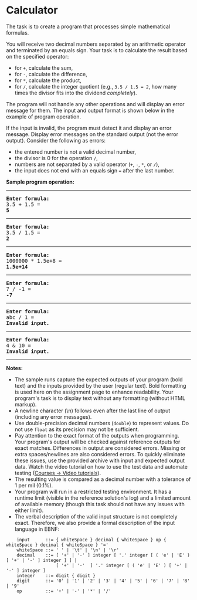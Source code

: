 <h1>Calculator</h1>

<td class="lrtbCell" colspan="3" align="left"><p>The task is to create a program that processes simple mathematical formulas.</p>
<p>You will receive two decimal numbers separated by an arithmetic operator and terminated by an equals sign. Your task is to calculate the result based on the specified operator:</p>
<ul>
<li>for <code>+</code>, calculate the sum,</li>
<li>for <code>-</code>, calculate the difference,</li>
<li>for <code>*</code>, calculate the product,</li>
<li>for <code>/</code>, calculate the integer quotient (e.g., <code>3.5 / 1.5 = 2</code>, how many times the divisor fits into the dividend <em>completely</em>).</li>
</ul>
<p>The program will not handle any other operations and will display an error message for them. The input and output format is shown below in the example of program operation.</p>
<p>If the input is invalid, the program must detect it and display an error message. Display error messages on the standard output (not the error output). Consider the following as errors:</p>
<ul>
<li>the entered number is not a valid decimal number,</li>
<li>the divisor is 0 for the operation <code>/</code>,</li>
<li>numbers are not separated by a valid operator (<code>+</code>, <code>-</code>, <code>*</code>, or <code>/</code>),</li>
<li>the input does not end with an equals sign <code>=</code> after the last number.</li>
</ul>
<p><strong>Sample program operation:</strong></p>
<hr />
<pre>
<b>Enter formula:</b>
3.5 + 1.5 =
<b>5</b>
</pre>
<hr />
<pre>
<b>Enter formula:</b>
3.5 / 1.5 =
<b>2</b>
</pre>
<hr />
<pre>
<b>Enter formula:</b>
1000000 * 1.5e+8 =
<b>1.5e+14</b>
</pre>
<hr />
<pre>
<b>Enter formula:</b>
7 / -1 =
<b>-7</b>
</pre>
<hr />
<pre>
<b>Enter formula:</b>
abc / 1 =
<b>Invalid input.</b>
</pre>
<hr />
<pre>
<b>Enter formula:</b>
4 &amp; 10 =
<b>Invalid input.</b>
</pre>
<hr />
<p><strong>Notes:</strong></p>
<ul>
<li>The sample runs capture the expected outputs of your program (bold text) and the inputs provided by the user (regular text). Bold formatting is used here on the assignment page to enhance readability. Your program's task is to display text without any formatting (without HTML markup).</li>
<li>A newline character (\n) follows even after the last line of output (including any error messages).</li>
<li>Use double-precision decimal numbers (<code>double</code>) to represent values. Do not use <code>float</code> as its precision may not be sufficient.</li>
<li>Pay attention to the exact format of the outputs when programming. Your program's output will be checked against reference outputs for exact matches. Differences in output are considered errors. Missing or extra spaces/newlines are also considered errors. To quickly eliminate these issues, use the provided archive with input and expected output data. Watch the video tutorial on how to use the test data and automate testing (<a href="https://courses.fit.cvut.cz/BI-PA1/video.html">Courses -&gt; Video tutorials</a>).</li>
<li>The resulting value is compared as a decimal number with a tolerance of 1 per mil (0.1%).</li>
<li>Your program will run in a restricted testing environment. It has a runtime limit (visible in the reference solution's log) and a limited amount of available memory (though this task should not have any issues with either limit).</li>
<li>The verbal description of the valid input structure is not completely exact. Therefore, we also provide a formal description of the input language in EBNF:</li>
</ul>
<pre><code>    input      ::= { whiteSpace } decimal { whiteSpace } op { whiteSpace } decimal { whiteSpace } '='
    whiteSpace ::= ' ' | '\t' | '\n' | '\r'
    decimal    ::= [ '+' | '-' ] integer [ '.' integer [ ( 'e' | 'E' ) [ '+' | '-' ] integer ] ] |
                   [ '+' | '-'  ] '.' integer [ ( 'e' | 'E' ) [ '+' | '-' ] integer ]
    integer    ::= digit { digit }
    digit      ::= '0' | '1' | '2' | '3' | '4' | '5' | '6' | '7' | '8' | '9'
    op         ::= '+' | '-' | '*' | '/'</code></pre>
</td>